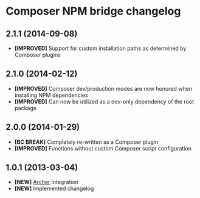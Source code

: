 # Composer NPM bridge changelog

## 2.1.1 (2014-09-08)

- **[IMPROVED]** Support for custom installation paths as determined by Composer
  plugins

## 2.1.0 (2014-02-12)

- **[IMPROVED]** Composer dev/production modes are now honored when installing
  NPM dependencies
- **[IMPROVED]** Can now be utilized as a dev-only dependency of the root
  package

## 2.0.0 (2014-01-29)

- **[BC BREAK]** Completely re-written as a Composer plugin
- **[IMPROVED]** Functions without custom Composer script configuration

## 1.0.1 (2013-03-04)

- **[NEW]** [Archer] integration
- **[NEW]** Implemented changelog

[Archer]: (https://github.com/IcecaveStudios/archer)
